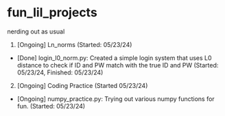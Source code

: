 # fun_lil_projects
nerding out as usual

1. [Ongoing] Ln_norms (Started: 05/23/24)
- [Done] login_l0_norm.py: Created a simple login system that uses L0 distance to check if ID and PW match with the true ID and PW (Started: 05/23/24, Finished: 05/23/24)


2. [Ongoing] Coding Practice (Started 05/23/24)
- [Ongoing] numpy_practice.py: Trying out various numpy functions for fun. (Started: 05/23/24)
